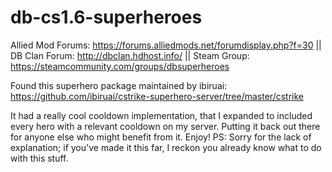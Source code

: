 # db-cs1.6-superheroes
Allied Mod Forums: https://forums.alliedmods.net/forumdisplay.php?f=30 || DB Clan Forum: http://dbclan.hdhost.info/ || Steam Group: https://steamcommunity.com/groups/dbsuperheroes

Found this superhero package maintained by ibiruai:
https://github.com/ibiruai/cstrike-superhero-server/tree/master/cstrike

It had a really cool cooldown implementation, that I expanded to included every hero with a relevant cooldown on my server. Putting it back out there for anyone else who might benefit from it. Enjoy!
PS: Sorry for the lack of explanation; if you've made it this far, I reckon you already know what to do with this stuff. 
